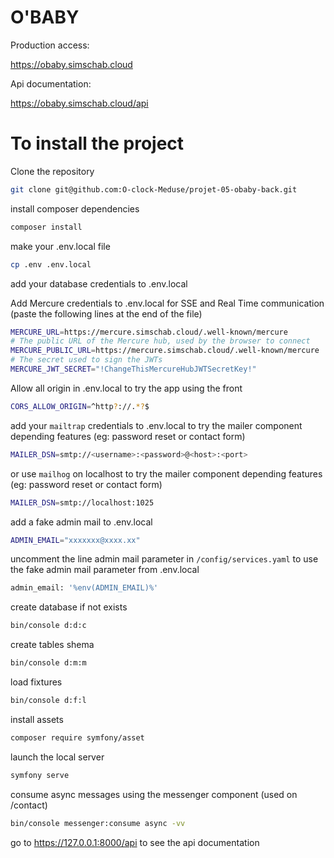 # O'BABY

Production access:

https://obaby.simschab.cloud

Api documentation:

https://obaby.simschab.cloud/api

# To install the project

Clone the repository

```bash
git clone git@github.com:O-clock-Meduse/projet-05-obaby-back.git
```

install composer dependencies

```bash
composer install
```

make your .env.local file

```bash
cp .env .env.local
```

add your database credentials to .env.local

Add Mercure credentials to .env.local for SSE and Real Time communication
(paste the following lines at the end of the file)

```bash
MERCURE_URL=https://mercure.simschab.cloud/.well-known/mercure
# The public URL of the Mercure hub, used by the browser to connect
MERCURE_PUBLIC_URL=https://mercure.simschab.cloud/.well-known/mercure
# The secret used to sign the JWTs
MERCURE_JWT_SECRET="!ChangeThisMercureHubJWTSecretKey!"
```

Allow all origin in .env.local to try the app using the front

```bash
CORS_ALLOW_ORIGIN=^http?://.*?$
```

add your `mailtrap` credentials to .env.local to try the mailer component depending features (eg: password reset or contact form)

```bash
MAILER_DSN=smtp://<username>:<password>@<host>:<port>
```

or use `mailhog` on localhost to try the mailer component depending features (eg: password reset or contact form)

```bash
MAILER_DSN=smtp://localhost:1025
```

add a fake admin mail to .env.local

```bash
ADMIN_EMAIL="xxxxxxx@xxxx.xx"
```

uncomment the line admin mail parameter in `/config/services.yaml` to use the fake admin mail parameter from .env.local

```bash
admin_email: '%env(ADMIN_EMAIL)%'
```

create database if not exists

```bash
bin/console d:d:c
```

create tables shema

```bash
bin/console d:m:m
```

load fixtures

```bash
bin/console d:f:l
```

install assets

```bash
composer require symfony/asset
```

launch the local server

```bash
symfony serve
```

consume async messages using the messenger component (used on /contact)

```bash
bin/console messenger:consume async -vv
```

go to https://127.0.0.1:8000/api to see the api documentation
